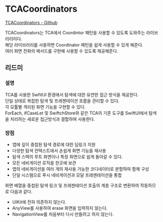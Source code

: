 # TCACoordinators

[TCACoordinators - Github](https://github.com/johnpatrickmorgan/TCACoordinators)

TCACoordinators는 TCA에서 Coordintor 패턴을 사용할 수 있도록 도와주는 라이브러리이다.   
해당 라이브러리를 사용하면 Coordinator 패턴을 쉽게 사용할 수 있게 해준다.   
여러 화면 전화의 메서드를 구현해 사용할 수 있도록 제공해준다.    

## 리드미

### 설명
TCA를 사용한 SwfitUI 환경에서 탐색에 대한 유연한 접근 방식을 제공한다.  
단일 상태로 복잡한 탐색 및 프레젠테이션 흐름을 관리할 수 있다.   
각 모튤별 격리된 화면 기능을 구현할 수 있다.    
ForEach, ifCaseLet 및 SwiftchStore와 같은 TCA의 기존 도구를 SwiftUI에서 탐색을 처리하는 새로운 접근방식과 결합하여 사용한다.   

### 장점
- 앱에 깊이 중첩된 탐색 경로에 대한 딥링크 지원
-  다양한 탐색 컨텍스트에서 손쉽게 화면 기능을 재사용
-  탐색 스택의 루트 화면이나 특정 화면으로 쉽게 돌아갈 수 있다.
-  모든 네비게이션 로직을 한곳에 보관
-  앱의 네비게이션을 여러 개의 재사용 가능한 코디네이터로 분할하여 함께 구성
-  단일 시스템으로 푸시 네비게이션과 모달 프레젠테이션을 통합


화면 배열을 중첩된 탐색 링크 및 프레젠테이션 호출의 계층 구조로 변환하여 작동하므로 다음과 같다.    

- UIKit에 전혀 의존하지 않는다.
- AnyView를 사용하여 erase 화면을 입력하지 않는다.
- NavigationView를 처음부터 다시 만들려고 하지 않는다.




